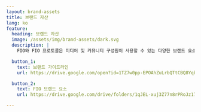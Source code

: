 ```yaml
---
layout: brand-assets
title: 브랜드 자산
lang: ko
feature:
  heading: 브랜드 자산
  image: /assets/img/brand-assets/dark.svg
  description: |
    FIO와 FIO 프로토콜은 미디어 및 커뮤니티 구성원이 사용할 수 있는 다양한 브랜드 요소를 공유하게 되어 기쁘게 생각합니다. 비상업적 또는 교육적 목적으로 사용할 수 있도록 허가를 추가 요청할 필요가 없습니다. 당사는 모든 검은색 또는 모든 흰색 배치의 변형 외에도 수직 및 수평 방향으로 SVG 및 PNG 형식을 모두 제공합니다.

  button_1:
    text: 브랜드 가이드라인
    url: https://drive.google.com/open?id=1TZ7w0pp-EPOAhZuLrbQTtCBQ8YqbP2wo

  button_2:
    text: FIO 브랜드 요소
    url: https://drive.google.com/drive/folders/1qJEL-xuj3Z77n8rPRoJz17tbHE7Hw80j

---
```

